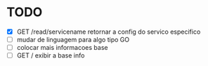 # TODO
- [x] GET /read/servicename retornar a config do servico especifico
- [ ] mudar de linguagem para algo tipo GO
- [ ] colocar mais informacoes base
- [ ] GET / exibir a base info